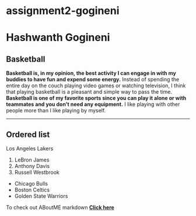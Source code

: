 # assignment2-gogineni
# Hashwanth Gogineni
## Basketball
**Basketball is, in my opinion, the best activity I can engage in with my buddies to have fun and expend some energy.** Instead of spending the entire day on the couch playing video games or watching television, I think that playing basketball is a pleasant and simple way to pass the time. **Basketball is one of my favorite sports since you can play it alone or with teammates and you don't need any equipment.** I like playing with other people more than I like playing by myself.

***

## Ordered list
Los Angeles Lakers
1. LeBron James
2. Anthony Davis
3. Russell Westbrook

- Chicago Bulls
- Boston Celtics
- Golden State Warriors

To check out ABoutME markdown
**[Click here](AboutMe.md)**
